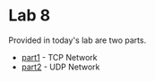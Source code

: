 # Lab 8 

Provided in today's lab are two parts.

- [part1](./part1) - TCP Network
- [part2](./part2) - UDP Network
